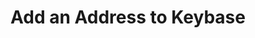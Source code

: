 ---
id: add-address-to-keybase
title: Add an Address to Keybase
hide_title: false
hide_table_of_contents: false
sidebar_label: Add an Address to Keybase
sidebar_position: 2
pagination_label: Add an Address to Keybase
custom_edit_url: https://github.com/theqrl/documentation/edit/master/docs/basics/what-is-qrl.md
description: Add an Address to the Keybase identity system
keywords:
  - docs
  - keybase
image: /assets/img/icons/yellow.png

---